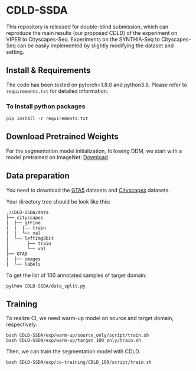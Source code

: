 # CDLD-SSDA
This repository is released for double-blind submission, which can reproduce the main results (our proposed CDLD) of the experiment on VIPER to Cityscapes-Seq.  Experiments on the SYNTHIA-Seq to Cityscapes-Seq can be easily implemented by slightly modifying the dataset and setting.

## Install & Requirements

The code has been tested on pytorch=1.8.0 and python3.8. Please refer to ``requirements.txt`` for detailed information.

### To Install python packages

```
pip install -r requirements.txt
```

## Download Pretrained Weights
For the segmentation model initialization, following DDM, we start with a model pretrained on ImageNet: [Download](http://vllab.ucmerced.edu/ytsai/CVPR18/DeepLab_resnet_pretrained_init-f81d91e8.pth)


## Data preparation
You need to download the [GTA5](https://download.visinf.tu-darmstadt.de/data/from_games/) datasets and [Cityscapes](https://www.cityscapes-dataset.com/) datasets.

Your directory tree should be look like this:
```
./CDLD-SSDA/data
├── cityscapes
|  ├── gtFine
|  |  |—— train
|  |  └── val
|  └── leftImg8bit
│       ├── train
│       └── val
├── GTA5
|  ├── images
|  └── labels 
```

To get the list of 100 annotated samples of target domain:

```
python CDLD-SSDA/data_split.py
```

## Training 
To realize CI, we need warm-up model on source and target domain, respectively.

```
bash CDLD-SSDA/exp/warm-up/source_only/script/train.sh
bash CDLD-SSDA/exp/warm-up/target_100_only/train.sh
```

Then, we can train the segmentation model with CDLD.
```
bash CDLD-SSDA/exp/co-training/CDLD_100/script/train.sh
```
